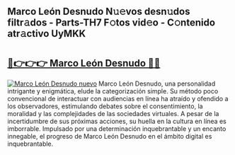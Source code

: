 ## Marco León Desnudo N𝚞𝚎vos desn𝚞dos filtr𝚊dos - Parts-TH7 F𝚘tos vid𝚎o - C𝚘ntenido atr𝚊ctivo UyMKK

# <h2><a href="http://mb9eiu.tromn.icu/?c=Marco+Le%c3%b3n+Desnudo">🔗👉👉👉 Marco León Desnudo 🔗🔗</a></h2>

[![Marco León Desnudo nuevo](https://i.imgur.com/pEAQMta.gif)](http://mb9eiu.tromn.icu/?c=Marco+Le%c3%b3n+Desnudo)
Marco León Desnudo, una personalidad intrigante y enigmática, elude la categorización simple. Su método poco convencional de interactuar con audiencias en línea ha atraído y ofendido a los observadores, estimulando debates sobre el consentimiento, la moralidad y las complejidades de las sociedades virtuales. A pesar de la incertidumbre de sus próximas acciones, su huella en la cultura en línea es imborrable. Impulsado por una determinación inquebrantable y un encanto innegable, el progreso de Marco León Desnudo en el ámbito digital es inquebrantable.
